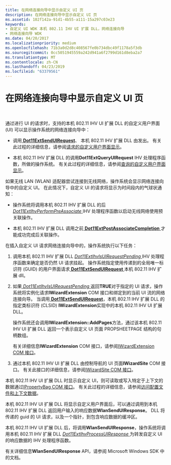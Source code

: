 ```yaml
---
title: 在网络连接向导中显示自定义 UI 页
description: 在网络连接向导中显示自定义 UI 页
ms.assetid: 102f142a-91d1-4b55-a111-15a297c03e23
keywords:
- 自定义 UI WDK 本机 802.11 IHV UI 扩展 DLL，网络连接向导
- 网络连接向导 WDK
ms.date: 04/20/2017
ms.localizationpriority: medium
ms.openlocfilehash: 71b3a0d2d8c408567fe0b734dbc49f1178a5f3db
ms.sourcegitcommit: 0cc5051945559a242d941a6f2799d161d8eba2a7
ms.translationtype: MT
ms.contentlocale: zh-CN
ms.lasthandoff: 04/23/2019
ms.locfileid: "63379561"
---
```

# <a name="displaying-custom-ui-pages-within-the-network-connection-wizard"></a>在网络连接向导中显示自定义 UI 页




 

通过进行 UI 的请求时，支持的本机 802.11 IHV UI 扩展 DLL 的自定义用户界面 (UI) 可以显示操作系统的网络连接向导中：

-   调用[ **Dot11ExtSendUIRequest**](https://msdn.microsoft.com/library/windows/hardware/ff547567)、 本机 802.11 IHV 扩展 DLL 由发出。 有关此过程的详细信息，请参阅[请求的自定义用户界面显示](requesting-the-display-of-a-custom-ui.md)。

-   本机 802.11 IHV 扩展 DLL 的调用**Dot11ExtQueryUIRequest** IHV 处理程序函数，所做的操作系统。 有关此过程的详细信息，请参阅[查询的自定义用户界面显示](querying-for-the-display-of-a-custom-ui.md)。

如果无线 LAN (WLAN) 适配器尝试连接到无线网络，操作系统会显示网络连接向导中的自定义 UI。 在此情况下，自定义 UI 的请求将显示为时间段内的气球状通知：

-   操作系统将调用本机 802.11 IHV 扩展 DLL 的后[ *Dot11ExtIhvPerformPreAssociate* ](https://msdn.microsoft.com/library/windows/hardware/ff547499) IHV 处理程序函数以启动无线网络使用预关联操作。

-   本机 802.11 IHV 扩展 DLL 调用之前[ **Dot11ExtPostAssociateCompletion** ](https://msdn.microsoft.com/library/windows/hardware/ff547530)才能成功完成后关联操作。

在插入自定义 UI 请求网络连接向导中的，操作系统执行以下任务：

1.  调用本机 802.11 IHV 扩展 DLL [ *Dot11ExtIhvIsUIRequestPending* ](https://msdn.microsoft.com/library/windows/hardware/ff547479) IHV 处理程序函数来确定是否仍然 UI 请求挂起。 操作系统指定使用传递到的全局唯一标识符 (GUID) 的用户界面请求[ **Dot11ExtSendUIRequest** ](https://msdn.microsoft.com/library/windows/hardware/ff547567)本机 802.11 IHV 扩展 dll。

2.  如果[ *Dot11ExtIhvIsUIRequestPending* ](https://msdn.microsoft.com/library/windows/hardware/ff547479)返回**TRUE**对于指定的 UI 请求，操作系统将实例化请求**IWizardExtension** COM 接口和绑定到的当前 UI 流的网络连接向导。 当调用[ **Dot11ExtSendUIRequest**](https://msdn.microsoft.com/library/windows/hardware/ff547567)，本机 802.11 IHV 扩展 DLL 的指定类标识符 (CLSID) **IWizardExtension**实现中的本机 802.11 IHV UI 扩展 DLL。

    操作系统还会调用**IWizardExtension::AddPages**方法，通过该本机 802.11 IHV UI 扩展 DLL 返回一个表示自定义 UI 页面 PROPSHEETPAGE 结构的句柄数组。

    有关详细信息**IWizardExtension** COM 接口，请参阅[IWizardExtension COM 接口](https://go.microsoft.com/fwlink/p/?linkid=56607)。

3.  通过本机 802.11 IHV UI 扩展 DLL 由控制导航的 UI 页面**IWizardSite** COM 接口。 有关此接口的详细信息，请参阅[IWizardSite COM 接口](https://go.microsoft.com/fwlink/p/?linkid=56608)。

本机 802.11 IHV UI 扩展 DLL 时显示自定义 UI，则可读取或写入特定于上下文的数据通过[IPropertyBag COM 接口](https://go.microsoft.com/fwlink/p/?linkid=56610)。 有关此过程的详细信息，请参阅[访问配置文件和上下文数据](accessing-profile-and-context-data.md)。

本机 802.11 IHV UI 扩展 DLL 将显示自定义用户界面后，可以通过调用到本机 802.11 IHV 扩展 DLL 返回用户输入的响应数据**WlanSendUIResponse**。 DLL 将传递的 guid 的 UI 请求，以及一个指针，到包含响应数据的缓冲区。

本机 802.11 IHV UI 扩展 DLL 后，将调用**WlanSendUIResponse**，操作系统将调用本机 802.11 IHV 扩展 DLL [ *Dot11ExtIhvProcessUIResponse* ](https://msdn.microsoft.com/library/windows/hardware/ff547504)为转发自定义 UI 的响应数据的 IHV 处理程序函数。

有关详细信息**WlanSendUIResponse** API，请参阅 Microsoft Windows SDK 中的文档。

 

 





